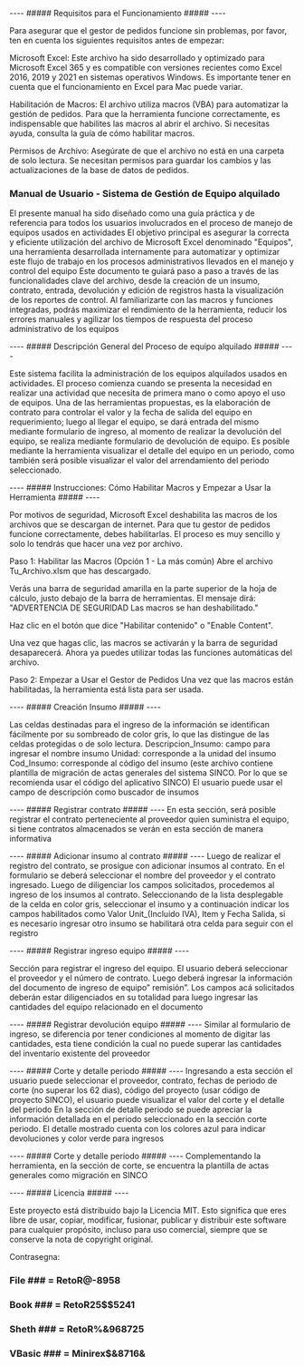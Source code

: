 ---- ##### Requisitos para el Funcionamiento ##### ----

Para asegurar que el gestor de pedidos funcione sin problemas, por favor, ten en cuenta los siguientes requisitos antes de empezar:

Microsoft Excel: Este archivo ha sido desarrollado y optimizado para Microsoft Excel 365 y es compatible con versiones recientes como Excel 2016, 2019 y 2021 en sistemas operativos Windows. Es importante tener en cuenta que el funcionamiento en Excel para Mac puede variar.

Habilitación de Macros: El archivo utiliza macros (VBA) para automatizar la gestión de pedidos. Para que la herramienta funcione correctamente, es indispensable que habilites las macros al abrir el archivo. Si necesitas ayuda, consulta la guía de cómo habilitar macros.

Permisos de Archivo: Asegúrate de que el archivo no está en una carpeta de solo lectura. Se necesitan permisos para guardar los cambios y las actualizaciones de la base de datos de pedidos.



### Manual de Usuario - Sistema de Gestión de Equipo alquilado
El presente manual ha sido diseñado como una guía práctica y de referencia para todos los usuarios involucrados en el proceso de manejo de equipos usados en actividades
El objetivo principal es asegurar la correcta y eficiente utilización del archivo de Microsoft Excel denominado "Equipos", una herramienta desarrollada internamente para automatizar y optimizar este flujo de trabajo en los procesos administrativos llevados en el manejo y control del equipo
Este documento te guiará paso a paso a través de las funcionalidades clave del archivo, desde la creación de un insumo, contrato, entrada, devolución y edición de registros hasta la visualización de los reportes de control. Al familiarizarte con las macros y funciones integradas, podrás maximizar el rendimiento de la herramienta, reducir los errores manuales y agilizar los tiempos de respuesta del proceso administrativo de los equipos



---- ##### Descripción General del Proceso de equipo alquilado ##### ----


Este sistema facilita la administración de los equipos alquilados usados en actividades. El proceso comienza cuando se presenta la necesidad en realizar una actividad que necesita de primera mano o como apoyo el uso de equipos. Una de las herramientas propuestas, es la elaboración de contrato para controlar el valor y la fecha de salida del equipo en requerimiento; luego al llegar el equipo, se dará entrada del mismo mediante formulario de ingreso, al momento de realizar la devolución del equipo, se realiza mediante formulario de devolución de equipo. Es posible mediante la herramienta visualizar el detalle del equipo en un periodo, como también será posible visualizar el valor del arrendamiento del periodo seleccionado.



---- ##### Instrucciones: Cómo Habilitar Macros y Empezar a Usar la Herramienta ##### ----

Por motivos de seguridad, Microsoft Excel deshabilita las macros de los archivos que se descargan de internet. Para que tu gestor de pedidos funcione correctamente, debes habilitarlas. El proceso es muy sencillo y solo lo tendrás que hacer una vez por archivo.

Paso 1: Habilitar las Macros (Opción 1 - La más común)
Abre el archivo Tu_Archivo.xlsm que has descargado.

Verás una barra de seguridad amarilla en la parte superior de la hoja de cálculo, justo debajo de la barra de herramientas. El mensaje dirá: "ADVERTENCIA DE SEGURIDAD Las macros se han deshabilitado."

Haz clic en el botón que dice "Habilitar contenido" o "Enable Content".

Una vez que hagas clic, las macros se activarán y la barra de seguridad desaparecerá. Ahora ya puedes utilizar todas las funciones automáticas del archivo.

Paso 2: Empezar a Usar el Gestor de Pedidos
Una vez que las macros están habilitadas, la herramienta está lista para ser usada.


---- ##### Creación Insumo ##### ----

Las celdas destinadas para el ingreso de la información se identifican fácilmente por su sombreado de color gris, lo que las distingue de las celdas protegidas o de solo lectura.
Descripcion_Insumo: campo para ingresar el nombre insumo
Unidad: corresponde a la unidad del insumo
Cod_Insumo: corresponde al código del insumo (este archivo contiene plantilla de migración de actas generales del sistema SINCO. Por lo que se recomienda usar el código del aplicativo SINCO)
El usuario puede usar el campo de descripción como buscador de insumos



---- ##### Registrar contrato ##### ----
En esta sección, será posible registrar el contrato perteneciente al proveedor quien suministra el equipo, si tiene contratos almacenados se verán en esta sección de manera informativa


---- ##### Adicionar insumo al contrato ##### ----
Luego de realizar el registro del contrato, se prosigue con adicionar insumos al contrato. En el formulario se deberá seleccionar el nombre del proveedor y el contrato ingresado. Luego de diligenciar los campos solicitados, procedemos al ingreso de los insumos al contrato. Seleccionando de la lista desplegable de la celda en color gris, seleccionar el insumo y a continuación indicar los campos habilitados como Valor Unit_(Incluido IVA), Item y	 Fecha Salida, si es necesario ingresar otro insumo se habilitará otra celda para seguir con el registro


---- ##### Registrar ingreso equipo ##### ----

Sección para registrar el ingreso del equipo. El usuario deberá seleccionar el proveedor y el número de contrato. Luego deberá ingresar la información del documento de ingreso de equipo” remisión”. Los campos acá solicitados deberán estar diligenciados en su totalidad para luego ingresar las cantidades del equipo relacionado en el documento

---- ##### Registrar devolución equipo ##### ----
Similar al formulario de ingreso, se diferencia por tener condiciones al momento de digitar las cantidades, esta tiene condición la cual no puede superar las cantidades del inventario existente del proveedor

---- ##### Corte y detalle periodo ##### ----
Ingresando a esta sección el usuario puede seleccionar el proveedor, contrato, fechas de periodo de corte (no superar los 62 dias), código del proyecto (usar código de proyecto SINCO), el usuario puede visualizar el valor del corte y el detalle del periodo
En la sección de detalle periodo se puede apreciar la información detallada en el periodo seleccionado en la sección corte periodo. El detalle mostrado cuenta con los colores azul para indicar devoluciones y color verde para ingresos

---- ##### Corte y detalle periodo ##### ----
Complementando la herramienta, en la sección de corte, se encuentra la plantilla de actas generales como migración en SINCO

---- ##### Licencia ##### ----

Este proyecto está distribuido bajo la Licencia MIT.
Esto significa que eres libre de usar, copiar, modificar, fusionar, publicar y distribuir este software para cualquier propósito, incluso para uso comercial, siempre que se conserve la nota de copyright original.

Contrasegna:

### File ### = RetoR@-8958
### Book ### = RetoR25$$5241
### Sheth ### = RetoR%&968725

### VBasic ### = Minirex$&8716&

